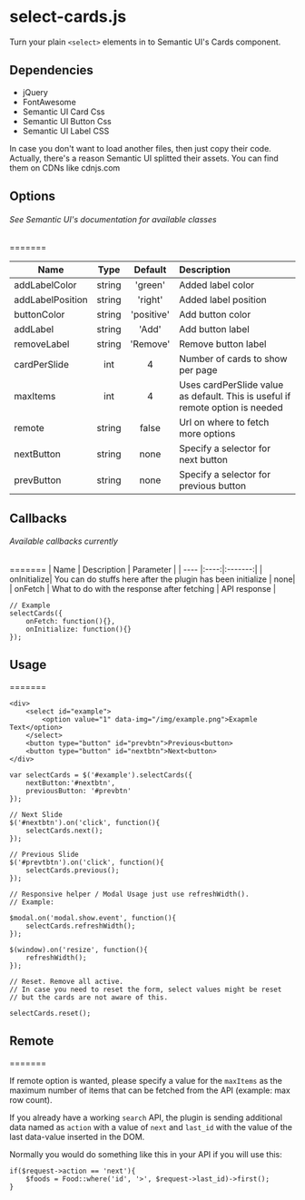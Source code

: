 # select-cards.js

Turn your plain `<select>` elements in to Semantic UI's Cards component.

## Dependencies
- jQuery
- FontAwesome
- Semantic UI Card Css
- Semantic UI Button Css
- Semantic UI Label CSS

In case you don't want to load another files, then just copy their code.
Actually, there's a reason Semantic UI splitted their assets. You can find them on CDNs like cdnjs.com

## Options
###### See Semantic UI's documentation for available classes
=======

| Name | Type |	Default |	Description |
| ---- |:----:|:-------:|:----------- |
| addLabelColor | string | 'green' | Added label color |
| addLabelPosition | string | 'right' | Added label position |
| buttonColor | string | 'positive' | Add button color |
| addLabel | string | 'Add' | Add button label |
| removeLabel |string|'Remove'| Remove button label|
| cardPerSlide | int | 4 | Number of cards to show per page |
| maxItems | int | 4 | Uses cardPerSlide value as default. This is useful if remote option is needed|
| remote | string | false | Url on where to fetch more options |
| nextButton | string| none | Specify a selector for next button |
| prevButton | string | none| Specify a selector for previous button|

## Callbacks
###### Available callbacks currently
=======
| Name | Description |	Parameter |
| ---- |:----:|:-------:|
| onInitialize| You can do stuffs here after the plugin has been initialize | none|
| onFetch | What to do with the response after fetching | API response |

```
// Example
selectCards({
    onFetch: function(){},
    onInitialize: function(){}
});
```

## Usage
=======

```
<div>
    <select id="example">
        <option value="1" data-img="/img/example.png">Exapmle Text</option>
    </select>
    <button type="button" id="prevbtn">Previous<button>
    <button type="button" id="nextbtn">Next<button>
</div>
    
var selectCards = $('#example').selectCards({
    nextButton:'#nextbtn',
    previousButton: '#prevbtn'
});

// Next Slide
$('#nextbtn').on('click', function(){
    selectCards.next();
});

// Previous Slide
$('#prevtbtn').on('click', function(){
    selectCards.previous();
});

// Responsive helper / Modal Usage just use refreshWidth().
// Example:

$modal.on('modal.show.event', function(){
    selectCards.refreshWidth();
});

$(window).on('resize', function(){
    refreshWidth();
});

// Reset. Remove all active.
// In case you need to reset the form, select values might be reset
// but the cards are not aware of this.

selectCards.reset();
```

## Remote
=======

If remote option is wanted, please specify a value for the `maxItems` as the maximum number of items that can be fetched from the API (example: max row count).

If you already have a working `search` API, the plugin is sending additional data named as `action` with a value of `next` and `last_id` with the value of the last data-value inserted in the DOM.

Normally you would do something like this in your API if you will use this:
```
if($request->action == 'next'){
    $foods = Food::where('id', '>', $request->last_id)->first();
}
```
